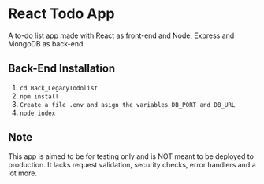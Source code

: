 # React Todo App
A to-do list app made with React as front-end and Node, Express and MongoDB as back-end.
## Back-End Installation
1. `cd Back_LegacyTodolist`
2. `npm install`
4. `Create a file .env and asign the variables DB_PORT and DB_URL`
3. `node index`

## Note
This app is aimed to be for testing only and is NOT meant to be deployed to production. It lacks request validation, security checks, error handlers and a lot more.